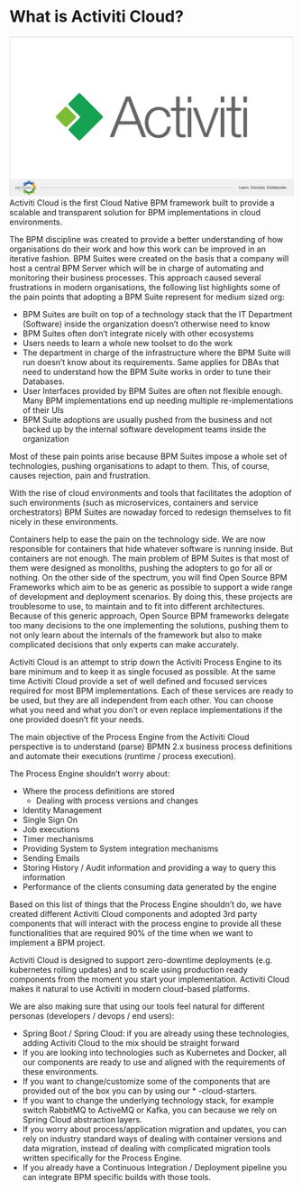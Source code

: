 # What is Activiti Cloud?
[![Activiti](/assets/Activiti-Vision-DevCon-2018.png)](http://www.slideshare.net/salaboy/activiti-activiti-cloud-devcon)
Activiti Cloud is the first Cloud Native BPM framework built to provide a scalable and transparent solution for BPM implementations in cloud environments.

The BPM discipline was created to provide a better understanding of how organisations do their work and how this work can be improved in an iterative fashion. BPM Suites were created on the basis that a company will host a central BPM Server which will be in charge of automating and monitoring their business processes. This approach caused several frustrations in modern organisations, the following list highlights some of the pain points that adopting a BPM Suite represent for medium sized org:
- BPM Suites are built on top of a technology stack that the IT Department (Software) inside the organization doesn’t otherwise need to know
- BPM Suites often don’t integrate nicely with other ecosystems
- Users needs to learn a whole new toolset to do the work
- The department in charge of the infrastructure where the BPM Suite will run doesn’t know about its requirements. Same applies for DBAs that need to understand how the BPM Suite works in order to tune their Databases.
- User Interfaces provided by BPM Suites are often not flexible enough. Many BPM implementations end up needing multiple re-implementations of their UIs
- BPM Suite adoptions are usually pushed from the business and not backed up by the internal software development teams inside the organization

Most of these pain points arise because BPM Suites impose a whole set of technologies, pushing organisations to adapt to them. This, of course, causes rejection, pain and frustration.

With the rise of cloud environments and tools that facilitates the adoption of such environments (such as microservices, containers and service orchestrators) BPM Suites are nowaday forced to redesign themselves to fit nicely in these environments.

Containers help to ease the pain on the technology side. We are now responsible for containers that hide whatever software is running inside. But containers are not enough. The main problem of BPM Suites is that most of them were designed as monoliths, pushing the adopters to go for all or nothing. On the other side of the spectrum, you will find Open Source BPM Frameworks which aim to be as generic as possible to support a wide range of development and deployment scenarios. By doing this, these projects are troublesome to use, to maintain and to fit into different architectures. Because of this generic approach, Open Source BPM frameworks delegate too many decisions to the one implementing the solutions, pushing them to not only learn about the internals of the framework but also to make complicated decisions that only experts can make accurately.

Activiti Cloud is an attempt to strip down the Activiti Process Engine to its bare minimum and to keep it as single focused as possible. At the same time Activiti Cloud provide a set of well defined and focused services required for most BPM implementations. Each of these services are ready to be used, but they are all independent from each other. You can choose what you need and what you don’t or even replace implementations if the one provided doesn’t fit your needs.

The main objective of the Process Engine from the Activiti Cloud perspective is to understand (parse) BPMN 2.x business process definitions and automate their executions (runtime / process execution).

The Process Engine shouldn’t worry about:
- Where the process definitions are stored
	- Dealing with process versions and changes
- Identity Management
- Single Sign On
- Job executions
- Timer mechanisms
- Providing System to System integration mechanisms
- Sending Emails
- Storing History / Audit information and providing a way to query this information
- Performance of the clients consuming data generated by the engine

Based on this list of things that the Process Engine shouldn’t do, we have created  different Activiti Cloud components and adopted 3rd party components that will interact with the process engine to provide all these functionalities that are required 90% of the time when we want to implement a BPM project.

Activiti Cloud is designed to support zero-downtime deployments (e.g. kubernetes rolling updates) and to scale using production ready components from the moment you start your implementation. Activiti Cloud makes it natural to use Activiti in modern cloud-based platforms.

We are also making sure that using our tools feel natural for different personas (developers / devops / end users):
- Spring Boot / Spring Cloud: if you are already using these technologies, adding Activiti Cloud to the mix should be straight forward
- If you are looking into technologies such as Kubernetes and Docker, all our components are ready to use and aligned with the requirements of these environments.
- If you want to change/customize some of the components that are provided out of the box you can by using our * -cloud-starters.
- If you want to change the underlying technology stack, for example switch RabbitMQ to ActiveMQ or Kafka, you can because we rely on Spring Cloud abstraction layers.
- If you worry about process/application migration and updates, you can rely on industry standard ways of dealing with container versions and data migration, instead of dealing with complicated migration tools written specifically for the Process Engine.
- If you already have a Continuous Integration / Deployment pipeline you can integrate BPM specific builds with those tools. 
